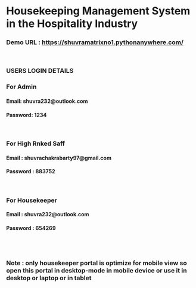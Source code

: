 #  Housekeeping Management System in the Hospitality Industry
 <h3>Demo URL : <a href="https://shuvramatrixno1.pythonanywhere.com/">https://shuvramatrixno1.pythonanywhere.com/ </a></h3>
<br>
<h3>USERS LOGIN DETAILS</h3>
<h3>For Admin </h3>
<h4>Email: shuvra232@outlook.com </h4>
<h4>Password: 1234 </h4>
<br>
<h3>For High Rnked  Saff</h3>
 <h4>Email : shuvrachakrabarty97@gmail.com </h4>
 <h4>Password : 883752 </h4>
 <br>
 <h3>For Housekeeper</h3>
 <h4>Email : shuvra232@outlook.com </h4>
 <h4>Password : 654269 </h4>
 <br>
 <br>
 <h3>Note : only housekeeper portal is optimize for mobile view so open this portal in desktop-mode in mobile device or use it in desktop or laptop or in tablet </h3>
 
